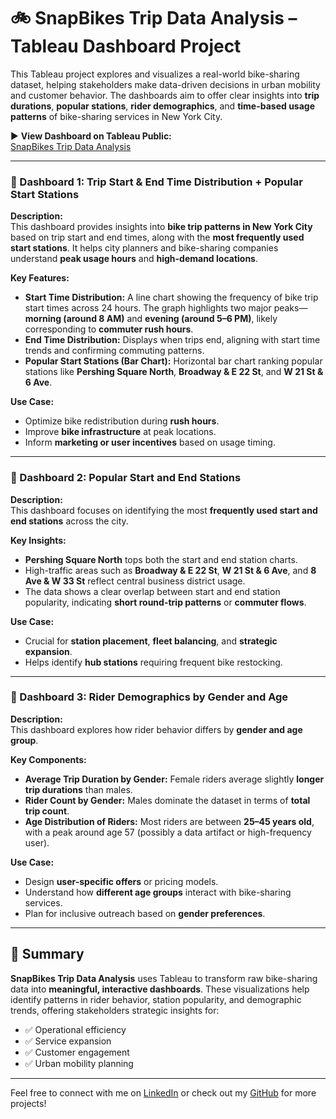 # 🚲 SnapBikes Trip Data Analysis – Tableau Dashboard Project

This Tableau project explores and visualizes a real-world bike-sharing dataset, helping stakeholders make data-driven decisions in urban mobility and customer behavior. The dashboards aim to offer clear insights into **trip durations**, **popular stations**, **rider demographics**, and **time-based usage patterns** of bike-sharing services in New York City.

▶️ **View Dashboard on Tableau Public:**  
[SnapBikes Trip Data Analysis](https://public.tableau.com/app/profile/sajeesh.k.mohanan/viz/SnapBikesTripDataAnalysis/SnapBikestripDataAnalysis?publish=yes)

---

### 🔹 Dashboard 1: Trip Start & End Time Distribution + Popular Start Stations  
**Description:**  
This dashboard provides insights into **bike trip patterns in New York City** based on trip start and end times, along with the **most frequently used start stations**. It helps city planners and bike-sharing companies understand **peak usage hours** and **high-demand locations**.

**Key Features:**
- **Start Time Distribution:** A line chart showing the frequency of bike trip start times across 24 hours. The graph highlights two major peaks—**morning (around 8 AM)** and **evening (around 5–6 PM)**, likely corresponding to **commuter rush hours**.
- **End Time Distribution:** Displays when trips end, aligning with start time trends and confirming commuting patterns.
- **Popular Start Stations (Bar Chart):** Horizontal bar chart ranking popular stations like **Pershing Square North**, **Broadway & E 22 St**, and **W 21 St & 6 Ave**.

**Use Case:**
- Optimize bike redistribution during **rush hours**.
- Improve **bike infrastructure** at peak locations.
- Inform **marketing or user incentives** based on usage timing.

---

### 🔹 Dashboard 2: Popular Start and End Stations  
**Description:**  
This dashboard focuses on identifying the most **frequently used start and end stations** across the city.

**Key Insights:**
- **Pershing Square North** tops both the start and end station charts.
- High-traffic areas such as **Broadway & E 22 St**, **W 21 St & 6 Ave**, and **8 Ave & W 33 St** reflect central business district usage.
- The data shows a clear overlap between start and end station popularity, indicating **short round-trip patterns** or **commuter flows**.

**Use Case:**
- Crucial for **station placement**, **fleet balancing**, and **strategic expansion**.
- Helps identify **hub stations** requiring frequent bike restocking.

---

### 🔹 Dashboard 3: Rider Demographics by Gender and Age  
**Description:**  
This dashboard explores how rider behavior differs by **gender and age group**.

**Key Components:**
- **Average Trip Duration by Gender:** Female riders average slightly **longer trip durations** than males.
- **Rider Count by Gender:** Males dominate the dataset in terms of **total trip count**.
- **Age Distribution of Riders:** Most riders are between **25–45 years old**, with a peak around age 57 (possibly a data artifact or high-frequency user).

**Use Case:**
- Design **user-specific offers** or pricing models.
- Understand how **different age groups** interact with bike-sharing services.
- Plan for inclusive outreach based on **gender preferences**.

---

## 📌 Summary

**SnapBikes Trip Data Analysis** uses Tableau to transform raw bike-sharing data into **meaningful, interactive dashboards**. These visualizations help identify patterns in rider behavior, station popularity, and demographic trends, offering stakeholders strategic insights for:

- ✅ Operational efficiency
- ✅ Service expansion
- ✅ Customer engagement
- ✅ Urban mobility planning

---

Feel free to connect with me on [LinkedIn](https://www.linkedin.com/in/sajeesh-k-mohanan-7a437218b/) or check out my [GitHub](https://github.com/Sajeesh-mohanan) for more projects!
